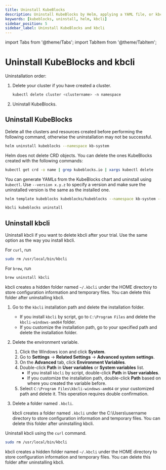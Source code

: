 ```yaml
---
title: Uninstall KubeBlocks
description: Uninstall KubeBlocks by Helm, applying a YAML file, or kbcli.
keywords: [kubeblocks, uninstall, helm, kbcli]
sidebar_position: 5
sidebar_label: Uninstall KubeBlocks and kbcli
---
```


import Tabs from '@theme/Tabs';
import TabItem from '@theme/TabItem';

# Uninstall KubeBlocks and kbcli

Uninstallation order:

1. Delete your cluster if you have created a cluster.

   ```bash
   kubectl delete cluster <clustername> -n namespace
   ```

2. Uninstall KubeBlocks.

## Uninstall KubeBlocks

<Tabs>

<TabItem value="Helm" label="Helm" default>

Delete all the clusters and resources created before performing the following command, otherwise the uninstallation may not be successful.

```bash
helm uninstall kubeblocks --namespace kb-system
```

Helm does not delete CRD objects. You can delete the ones KubeBlocks created with the following commands:

```bash
kubectl get crd -o name | grep kubeblocks.io | xargs kubectl delete
```

</TabItem>

<TabItem value="YAML" label="YAML">

You can generate YAMLs from the KubeBlocks chart and uninstall using `kubectl`. Use `--version x.y.z` to specify a version and make sure the uninstalled version is the same as the installed one.

```bash
helm template kubeblocks kubeblocks/kubeblocks --namespace kb-system --version x.y.z | kubectl delete -f -
```

</TabItem>

<TabItem value="kbcli" label="kbcli">

```bash
kbcli kubeblocks uninstall
```

</TabItem>

</Tabs>

## Uninstall kbcli

Uninstall kbcli if you want to delete kbcli after your trial. Use the same option as the way you install kbcli.

<Tabs>

<TabItem value="macOS" label="macOS" default>

For `curl`, run

```bash
sudo rm /usr/local/bin/kbcli
```

For `brew`, run

```bash
brew uninstall kbcli
```

kbcli creates a hidden folder named `~/.kbcli` under the HOME directory to store configuration information and temporary files. You can delete this folder after uninstalling kbcli.

</TabItem>

<TabItem value="Windows" label="Windows">

1. Go to the `kbcli` installation path and delete the installation folder.

   * If you install `kbcli` by script, go to `C:\Program Files` and delete the `kbcli-windows-amd64` folder.
   * If you customize the installation path, go to your specified path and delete the installation folder.

2. Delete the environment variable.

   1. Click the Windows icon and click **System**.
   2. Go to **Settings** -> **Related Settings** -> **Advanced system settings**.
   3. On the **Advanced** tab, click **Environment Variables**.
   4. Double-click **Path** in **User variables** or **System variables** list.
      * If you install `kbcli` by script, double-click **Path** in **User variables**.
      * If you customize the installation path, double-click **Path** based on where you created the variable before.
   5. Select `C:\Program Files\kbcli-windows-amd64` or your customized path and delete it. This operation requires double confirmation.

3. Delete a folder named `.kbcli`.

   kbcli creates a folder named `.kbcli` under the C:\Users\username directory to store configuration information and temporary files. You can delete this folder after uninstalling kbcli.

</TabItem>

<TabItem value="Linux" label="Linux">

Uninstall kbcli using the `curl` command.

```bash
sudo rm /usr/local/bin/kbcli
```

kbcli creates a hidden folder named `~/.kbcli` under the HOME directory to store configuration information and temporary files. You can delete this folder after uninstalling kbcli.

</TabItem>

</Tabs>
